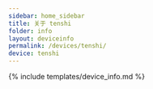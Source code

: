 ```yaml
---
sidebar: home_sidebar
title: 关于 tenshi
folder: info
layout: deviceinfo
permalink: /devices/tenshi/
device: tenshi
---
```

{% include templates/device_info.md %}
